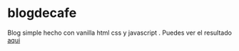 # blogdecafe

Blog simple hecho con vanilla html css y javascript . Puedes ver el resultado [aqui](https://agustinesco.github.io/blogdecafe/)
